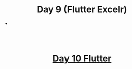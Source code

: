 <h1 align="center"> Day 9 (Flutter Excelr)</h1>

- 



<br><br>
<h1 align="center"> <a href="/day10.md">Day 10 Flutter</a></h1>
